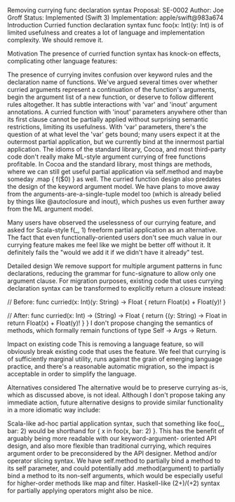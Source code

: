 Removing currying func declaration syntax
Proposal: SE-0002
Author: Joe Groff
Status: Implemented (Swift 3)
Implementation: apple/swift@983a674
Introduction
Curried function declaration syntax func foo(x: Int)(y: Int) is of limited usefulness and creates a lot of language and implementation complexity. We should remove it.

Motivation
The presence of curried function syntax has knock-on effects, complicating other language features:

The presence of currying invites confusion over keyword rules and the declaration name of functions. We've argued several times over whether curried arguments represent a continuation of the function's arguments, begin the argument list of a new function, or deserve to follow different rules altogether.
It has subtle interactions with 'var' and 'inout' argument annotations. A curried function with 'inout' parameters anywhere other than its first clause cannot be partially applied without surprising semantic restrictions, limiting its usefulness. With 'var' parameters, there's the question of at what level the 'var' gets bound; many users expect it at the outermost partial application, but we currently bind at the innermost partial application.
The idioms of the standard library, Cocoa, and most third-party code don't really make ML-style argument currying of free functions profitable. In Cocoa and the standard library, most things are methods, where we can still get useful partial application via self.method and maybe someday .map { f($0) } as well. The curried function design also predates the design of the keyword argument model. We have plans to move away from the arguments-are-a-single-tuple model too (which is already belied by things like @autoclosure and inout), which pushes us even further away from the ML argument model.

Many users have observed the uselessness of our currying feature, and asked for Scala-style f(_, 1) freeform partial application as an alternative. The fact that even functionally-oriented users don't see much value in our currying feature makes me feel like we might be better off without it. It definitely fails the "would we add it if we didn't have it already" test.

Detailed design
We remove support for multiple argument patterns in func declarations, reducing the grammar for func-signature to allow only one argument clause. For migration purposes, existing code that uses currying declaration syntax can be transformed to explicitly return a closure instead:

  // Before:
  func curried(x: Int)(y: String) -> Float {
    return Float(x) + Float(y)!
  }

  // After:
  func curried(x: Int) -> (String) -> Float {
    return {(y: String) -> Float in
      return Float(x) + Float(y)!
    }
  }
I don't propose changing the semantics of methods, which formally remain functions of type Self -> Args -> Return.

Impact on existing code
This is removing a language feature, so will obviously break existing code that uses the feature. We feel that currying is of sufficiently marginal utility, runs against the grain of emerging language practice, and there's a reasonable automatic migration, so the impact is acceptable in order to simplify the language.

Alternatives considered
The alternative would be to preserve currying as-is, which as discussed above, is not ideal. Although I don't propose taking any immediate action, future alternative designs to provide similar functionality in a more idiomatic way include:

Scala-like ad-hoc partial application syntax, such that something like foo(_, bar: 2) would be shorthand for { x in foo(x, bar: 2) }. This has the benefit of arguably being more readable with our keyword-argument- oriented API design, and also more flexible than traditional currying, which requires argument order to be preconsidered by the API designer.
Method and/or operator slicing syntax. We have self.method to partially bind a method to its self parameter, and could potentially add .method(argument) to partially bind a method to its non-self arguments, which would be especially useful for higher-order methods like map and filter. Haskell-like (2+)/(+2) syntax for partially applying operators might also be nice.
